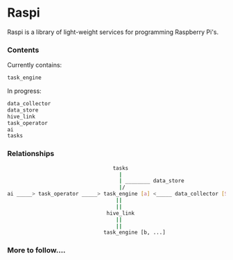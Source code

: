 # Raspi 
Raspi is a library of light-weight services for programming Raspberry Pi's.

### Contents
Currently contains:
```bash
task_engine
```

In progress:
```bash
data_collector
data_store
hive_link
task_operator
ai
tasks
```

### Relationships
```bash
                                  tasks
                                    |
                                    | ________ data_store
                                    |/
ai _____> task_operator _____> task_engine [a] <_____ data_collector [Sensors]
                                   ||   
                                   ||
                                hive_link
                                   ||
                                   ||
                               task_engine [b, ...]
```
### More to follow....